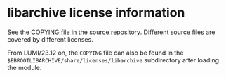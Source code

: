 # libarchive license information

See the
[COPYING file in the source repository](https://github.com/libarchive/libarchive/blob/master/COPYING).
Different source files are covered by different licenses.

From LUMI/23.12 on, the `COPYING` file can also be found in the
`$EBROOTLIBARCHIVE/share/licenses/libarchive` subdirectory after loading the module.
